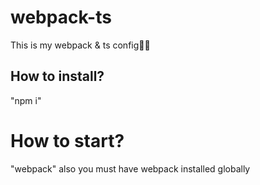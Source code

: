 # webpack-ts
This is my webpack &amp; ts config👨‍💻

## How to install?
"npm i"

# How to start?
"webpack" also you must have webpack installed globally
